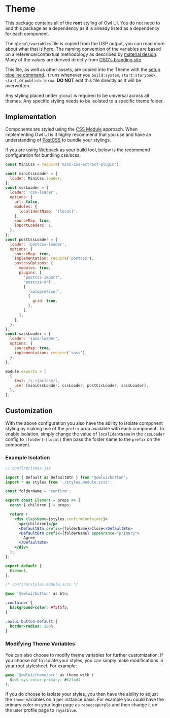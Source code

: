 # Theme

This package contains all of the **root** styling of Owl UI. You do not need to add this package as a dependency as it is already listed as a dependency for each component.

The `global/variables` file is copied from the DSP output, you can read more about what that is [here](../../design/README.md). The naming convention of the variables are based on a reference/contextual methodology as described by [material design](https://m3.material.io/foundations/design-tokens/overview). Many of the values are derived directly from [OSG's branding site](https://stage.osg.ca/brand/).

This file, as well as other assets, are copied into the Theme with the [setup pipeline command](../../scripts/pipeline/cmd.setup.js). It runs whenever you `build:system`, `start:storybook`, `start`, or `publish:lerna`. **DO NOT** edit this file directly as it will be overwritten.

Any styling placed under `global` is required to be universal across all themes. Any specific styling needs to be isolated to a specific theme folder.

## Implementation

Components are styled using the [CSS Module](https://github.com/css-modules/css-modules) approach. When implementing Owl UI is it highly recommend that you use and have an understanding of [PostCSS](https://postcss.org/) to bundle your stylings.

If you are using Webpack as your build tool, below is the recommend configuration for bundling css/scss.

```js
const MiniCss = require('mini-css-extract-plugin');

const miniCssLoader = {
  loader: MiniCss.loader,
};
const cssLoader = {
  loader: 'css-loader',
  options: {
    url: false,
    modules: {
      localIdentName: '[local]',
    },
    sourceMap: true,
    importLoaders: 1,
  },
};
const postCssLoader = {
  loader: 'postcss-loader',
  options: {
    sourceMap: true,
    implementation: require('postcss'),
    postcssOptions: {
      modules: true,
      plugins: [
        'postcss-import',
        'postcss-url',
        [
          'autoprefixer',
          {
            grid: true,
          },
        ],
      ],
    },
  },
};
const sassLoader = {
  loader: 'sass-loader',
  options: {
    sourceMap: true,
    implementation: require('sass'),
  },
};

module.exports = [
  {
    test: /\.s[ac]ss$/i,
    use: [miniCssLoader, cssLoader, postCssLoader, sassLoader],
  },
];
```

## Customization

With the above configuration you also have the ability to isolate component styling by making use of the `prefix` prop available with each component. To enable isolation, simply change the value of `localIdentName` in the `cssLoader` config to `[folder]-[local]` then pass the folder name to the `prefix` on the component.

### Example Isolation

```jsx
// confirm/index.jsx

import { Default as DefaultBtn } from '@owlui/button';
import * as styles from './styles.module.scss';

const folderName = 'confirm';

export const Element = props => {
  const { children } = props;

  return (
    <div className={styles.confirmContainer}>
      <p>{children}</p>
      <DefaultBtn prefix={folderName}>Close</DefaultBtn>
      <DefaultBtn prefix={folderName} appearance="primary">
        Agree
      </DefaultBtn>
    </div>
  );
};

export default {
  Element,
};
```

```css
/* confirm/styles.module.scss */

@use '@owlui/button' as btn;

.container {
  background-color: #f5f5f5;
}

.owlui-button-default {
  border-radius: 100%;
}
```

### Modifying Theme Variables

You can also choose to modify theme variables for further customization. If you choose not to isolate your styles, you can simply make modifications in your root stylesheet. For example:

```css
@use '@owlui/theme/src' as theme with (
  $owl-sys-color-primary: #52fad1
);
```

If you do choose to isolate your styles, you then have the ability to adjust the `theme` variables on a per instance basis. For example you could have the primary color on your login page as `rebeccapurple` and then change it on the user profile page to `royalblue`.
